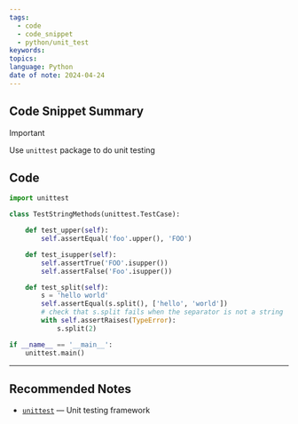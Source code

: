 ```yaml
---
tags:
  - code
  - code_snippet
  - python/unit_test
keywords: 
topics: 
language: Python
date of note: 2024-04-24
---
```


## Code Snippet Summary

>[!important]
>Use `unittest` package to do unit testing



## Code


```python
import unittest

class TestStringMethods(unittest.TestCase):

    def test_upper(self):
        self.assertEqual('foo'.upper(), 'FOO')

    def test_isupper(self):
        self.assertTrue('FOO'.isupper())
        self.assertFalse('Foo'.isupper())

    def test_split(self):
        s = 'hello world'
        self.assertEqual(s.split(), ['hello', 'world'])
        # check that s.split fails when the separator is not a string
        with self.assertRaises(TypeError):
            s.split(2)

if __name__ == '__main__':
    unittest.main()
```





-----------
##  Recommended Notes

-  [`unittest`](https://docs.python.org/3/library/unittest.html#module-unittest "unittest: Unit testing framework for Python.") — Unit testing framework